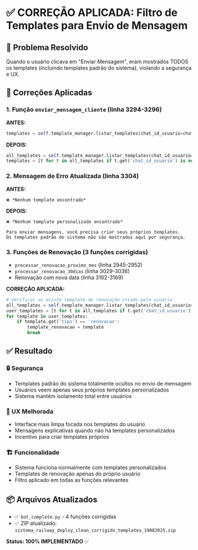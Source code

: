 # ✅ CORREÇÃO APLICADA: Filtro de Templates para Envio de Mensagem

## 🎯 Problema Resolvido
Quando o usuário clicava em "Enviar Mensagem", eram mostrados TODOS os templates (incluindo templates padrão do sistema), violando a segurança e UX.

## 🔧 Correções Aplicadas

### 1. Função `enviar_mensagem_cliente` (linha 3294-3296)
**ANTES:**
```python
templates = self.template_manager.listar_templates(chat_id_usuario=chat_id)
```

**DEPOIS:**
```python
all_templates = self.template_manager.listar_templates(chat_id_usuario=chat_id)
templates = [t for t in all_templates if t.get('chat_id_usuario') is not None]
```

### 2. Mensagem de Erro Atualizada (linha 3304)
**ANTES:**
```
❌ *Nenhum template encontrado*
```

**DEPOIS:**
```
❌ *Nenhum template personalizado encontrado*

Para enviar mensagens, você precisa criar seus próprios templates.
Os templates padrão do sistema não são mostrados aqui por segurança.
```

### 3. Funções de Renovação (3 funções corrigidas)
- `processar_renovacao_proximo_mes` (linha 2945-2952)
- `processar_renovacao_30dias` (linha 3029-3036) 
- Renovação com nova data (linha 3162-3169)

**CORREÇÃO APLICADA:**
```python
# Verificar se existe template de renovação criado pelo usuário
all_templates = self.template_manager.listar_templates(chat_id_usuario=chat_id)
user_templates = [t for t in all_templates if t.get('chat_id_usuario') is not None]
for template in user_templates:
    if template.get('tipo') == 'renovacao':
        template_renovacao = template
        break
```

## ✅ Resultado

### 🔒 Segurança
- Templates padrão do sistema totalmente ocultos no envio de mensagem
- Usuários veem apenas seus próprios templates personalizados
- Sistema mantém isolamento total entre usuários

### 🎨 UX Melhorada  
- Interface mais limpa focada nos templates do usuário
- Mensagens explicativas quando não há templates personalizados
- Incentivo para criar templates próprios

### 🏗️ Funcionalidade
- Sistema funciona normalmente com templates personalizados
- Templates de renovação apenas do próprio usuário
- Filtro aplicado em todas as funções relevantes

## 📦 Arquivos Atualizados
- ✅ `bot_complete.py` - 4 funções corrigidas
- ✅ ZIP atualizado: `sistema_railway_deploy_clean_corrigido_templates_19082025.zip`

**Status: 100% IMPLEMENTADO** ✅
